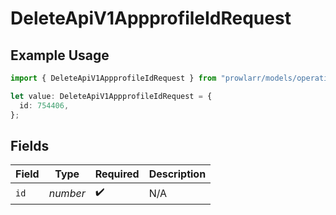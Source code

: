 # DeleteApiV1AppprofileIdRequest

## Example Usage

```typescript
import { DeleteApiV1AppprofileIdRequest } from "prowlarr/models/operations";

let value: DeleteApiV1AppprofileIdRequest = {
  id: 754406,
};
```

## Fields

| Field              | Type               | Required           | Description        |
| ------------------ | ------------------ | ------------------ | ------------------ |
| `id`               | *number*           | :heavy_check_mark: | N/A                |